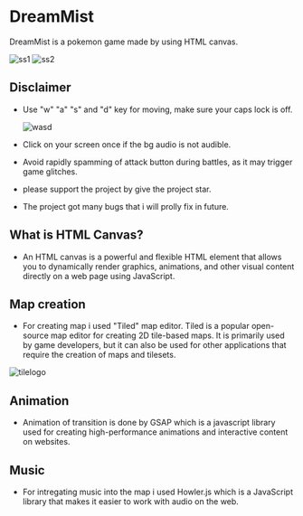 # DreamMist
DreamMist is a pokemon game made by using HTML canvas.

![ss1](https://github.com/MihirJaiswal/DreamMist/assets/137146214/2bb0fd2e-4633-4d2e-bcd6-30ea1214bbd2)
![ss2](https://github.com/MihirJaiswal/DreamMist/assets/137146214/1fd5411d-f9ec-46c8-8d6c-798a516fa582)


## Disclaimer

- Use "w" "a" "s" and "d" key for moving, make sure your caps lock is off.

  
     ![wasd](https://github.com/MihirJaiswal/DreamMist/assets/137146214/ca3f4075-ec8b-4f8f-b5cc-cbfb6bb5fbf9)

- Click on your screen once if the bg audio is not audible.

- Avoid rapidly spamming of attack button during battles, as it may trigger game glitches.

- please support the project by give the project star.

- The project got many bugs that i will prolly fix in future.


## What is HTML Canvas?
- An HTML canvas is a powerful and flexible HTML element that allows you to dynamically render graphics, animations, and other visual content directly on a web page using JavaScript.

## Map creation
- For creating map i used "Tiled" map editor.
Tiled is a popular open-source map editor for creating 2D tile-based maps. It is primarily used by game developers, but it can also be used for other applications that require the creation of maps and tilesets.


![tilelogo](https://github.com/MihirJaiswal/DreamMist/assets/137146214/edc6239c-e55f-49c3-8ab3-c4fa5b8f68d6)


## Animation
- Animation of transition is done by GSAP which is a javascript library used for creating high-performance animations and interactive content on websites. 

## Music
- For intregating music into the map i used Howler.js which is a JavaScript library that makes it easier to work with audio on the web.
